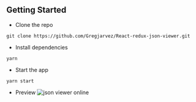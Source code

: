 ## Getting Started
- Clone the repo
```
git clone https://github.com/Gregjarvez/React-redux-json-viewer.git
```

- Install dependencies
```
yarn
```

- Start the app
```
yarn start
```
- Preview 
![json viewer online](https://raw.githubusercontent.com/Gregjarvez/json-viewer/master/screenshot/json-online-parser.png)
